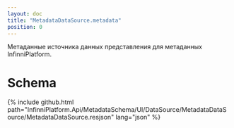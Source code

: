 ```yaml
---
layout: doc
title: "MetadataDataSource.metadata"
position: 0
---
```


Метаданные источника данных представления для метаданных InfinniPlatform.

# Schema

{% include github.html path="InfinniPlatform.Api/MetadataSchema/UI/DataSource/MetadataDataSource/MetadataDataSource.resjson" lang="json" %}
